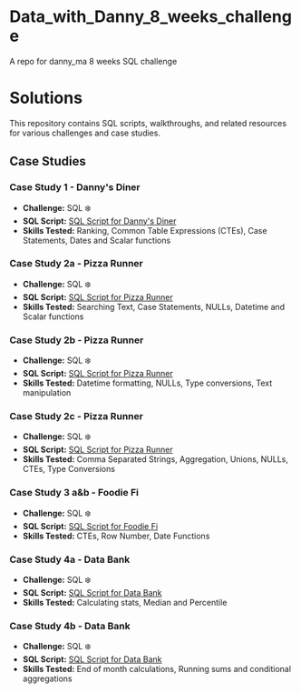 # Data_with_Danny_8_weeks_challenge
A repo for danny_ma 8 weeks SQL challenge
# Solutions

This repository contains SQL scripts, walkthroughs, and related resources for various challenges and case studies.

## Case Studies

### Case Study 1 - Danny's Diner
- **Challenge:** SQL ❄️
- **SQL Script:** [SQL Script for Danny's Diner](https://github.com/AbdulTheAnalyst/Data_with_Danny_8_weeks_challenge/blob/main/Case%20study%201%20-%20Danny's%20DInner/week1_solution.sql)
- **Skills Tested:** Ranking, Common Table Expressions (CTEs), Case Statements, Dates and Scalar functions

### Case Study 2a - Pizza Runner
- **Challenge:** SQL ❄️
- **SQL Script:** [SQL Script for Pizza Runner](https://github.com/AbdulTheAnalyst/Data_with_Danny_8_weeks_challenge/blob/main/Case%20Study%202%20-%20Pizza%20Runner/week2a.soln.sql)
- **Skills Tested:** Searching Text, Case Statements, NULLs, Datetime and Scalar functions

### Case Study 2b - Pizza Runner
- **Challenge:** SQL ❄️
- **SQL Script:** [SQL Script for Pizza Runner](link_to_script)
- **Skills Tested:** Datetime formatting, NULLs, Type conversions, Text manipulation

### Case Study 2c - Pizza Runner
- **Challenge:** SQL ❄️
- **SQL Script:** [SQL Script for Pizza Runner](link_to_script)
- **Skills Tested:** Comma Separated Strings, Aggregation, Unions, NULLs, CTEs, Type Conversions

### Case Study 3 a&b - Foodie Fi
- **Challenge:** SQL ❄️
- **SQL Script:** [SQL Script for Foodie Fi](link_to_script)
- **Skills Tested:** CTEs, Row Number, Date Functions

### Case Study 4a - Data Bank
- **Challenge:** SQL ❄️
- **SQL Script:** [SQL Script for Data Bank](link_to_script)
- **Skills Tested:** Calculating stats, Median and Percentile

### Case Study 4b - Data Bank
- **Challenge:** SQL ❄️
- **SQL Script:** [SQL Script for Data Bank](link_to_script)
- **Skills Tested:** End of month calculations, Running sums and conditional aggregations
